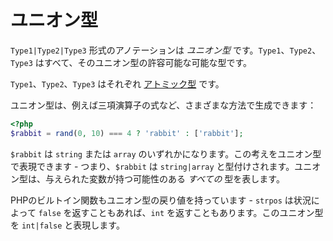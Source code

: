# ユニオン型

`Type1|Type2|Type3` 形式のアノテーションは _ユニオン型_ です。`Type1`、`Type2`、`Type3` はすべて、そのユニオン型の許容可能な可能な型です。

`Type1`、`Type2`、`Type3` はそれぞれ [アトミック型](atomic_types.md) です。

ユニオン型は、例えば三項演算子の式など、さまざまな方法で生成できます：

```php
<?php
$rabbit = rand(0, 10) === 4 ? 'rabbit' : ['rabbit'];
```

`$rabbit` は `string` または `array` のいずれかになります。この考えをユニオン型で表現できます - つまり、`$rabbit` は `string|array` と型付けされます。ユニオン型は、与えられた変数が持つ可能性のある *すべての* 型を表します。

PHPのビルトイン関数もユニオン型の戻り値を持っています - `strpos` は状況によって `false` を返すこともあれば、`int` を返すこともあります。このユニオン型を `int|false` と表現します。
